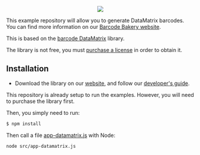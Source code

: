 <p align="center"><a href="https://www.barcodebakery.com" target="_blank">
    <img src="https://www.barcodebakery.com/images/BCG-Logo-SQ-GitHub.svg">
</a></p>

This example repository will allow you to generate DataMatrix barcodes. You can find more information on our [Barcode Bakery website][1].

This is based on the [barcode DataMatrix][2] library.

The library is not free, you must [purchase a license][3] in order to obtain it.

Installation
------------

* Download the library on our [website][4], and follow our [developer's guide][5].

This repository is already setup to run the examples. However, you will need to purchase the library first.

Then, you simply need to run:
```bash
$ npm install
```

Then call a file [app-datamatrix.js][6] with Node:
```bash
node src/app-datamatrix.js
```


[1]: https://www.barcodebakery.com
[2]: https://www.barcodebakery.com/en/docs/nodejs/barcode/datamatrix/api
[3]: https://www.barcodebakery.com/en/purchase
[4]: https://www.barcodebakery.com/en/docs/nodejs/barcode/datamatrix/download
[5]: https://www.barcodebakery.com/en/docs/nodejs/guide
[6]: https://github.com/barcode-bakery/example-nodejs-datamatrix/blob/master/src/app-azted.js
